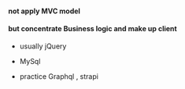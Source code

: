 #### not apply MVC model
#### but concentrate Business logic and make up client

* usually jQuery 
* MySql

* practice  Graphql , strapi